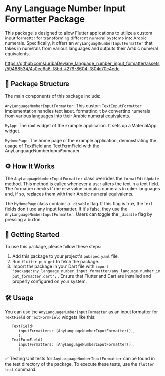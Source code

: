 # Any Language Number Input Formatter Package

This package is designed to allow Flutter applications to utilize a custom input formatter for
transforming different numeral systems into Arabic numerals. Specifically, it offers
an `AnyLanguageNumberInputFormatter` that takes in numerals from various languages and outputs their
Arabic numeral equivalents.

https://github.com/JuribaDev/any_language_number_input_formatter/assets/59488534/4b0ec6a6-f8bd-4279-8604-f804c70c4edc

## 📁 Package Structure

The main components of this package include:

`AnyLanguageNumberInputFormatter`: This custom `TextInputFormatter` implementation handles text
input, formatting it by converting numerals from various languages into their Arabic numeral
equivalents.

`MyApp`: The root widget of the example application. It sets up a MaterialApp widget.

`MyHomePage`: The home page of the example application, demonstrating the usage of TextField and
TextFormField with the AnyLanguageNumberInputFormatter.

## ⚙️ How It Works

The `AnyLanguageNumberInputFormatter` class overrides the `formatEditUpdate` method. This method is
called whenever a user alters the text in a text field. The formatter checks if the new value
contains numerals in other languages and, if so, replaces them with their Arabic numeral
equivalents.

The `MyHomePage` class contains a `_disable` flag. If this flag is true, the text fields don't use
any input formatter. If it's false, they use the `AnyLanguageNumberInputFormatter`. Users can toggle
the `_disable` flag by pressing a button.

## 🚀 Getting Started

To use this package, please follow these steps:

1. Add this package to your project's `pubspec.yaml` file.
2. Run `flutter pub get` to fetch the package.
3. Import the package in your Dart file
   with `import 'package:any_language_number_input_formatter/any_language_number_input_formatter.dart';`
   .
   Ensure that Flutter and Dart are installed and properly configured on your system.

## 🛠️ Usage

You can use the `AnyLanguageNumberInputFormatter` as an input formatter for `TextField`
or `TextFormField` widgets like this:

```dart
   TextField(
      inputFormatters: [AnyLanguageNumberInputFormatter()],
      ),
   TextFormField(
      inputFormatters: [AnyLanguageNumberInputFormatter()],
      )
```

✅ Testing
Unit tests for `AnyLanguageNumberInputFormatter` can be found in the test directory of the package.
To execute these tests, use the `flutter test` command.
